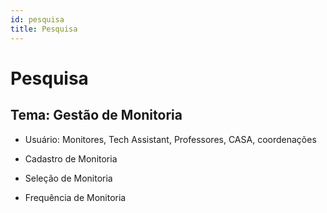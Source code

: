 ```yaml
---
id: pesquisa
title: Pesquisa
---
```


# Pesquisa

## Tema: Gestão de Monitoria

- Usuário: Monitores, Tech Assistant, Professores, CASA, coordenações

- Cadastro de Monitoria

- Seleção de Monitoria

- Frequência de Monitoria

